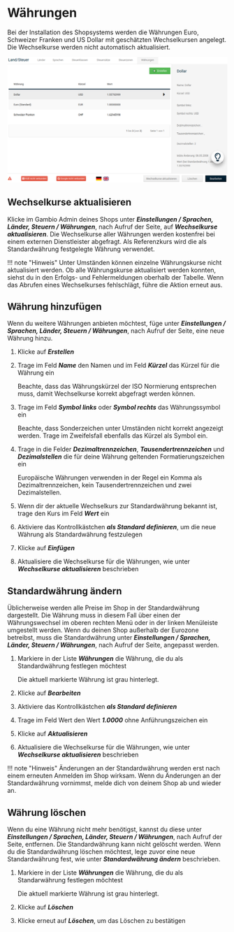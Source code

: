 # Währungen

Bei der Installation des Shopsystems werden die Währungen Euro, Schweizer Franken und US Dollar mit geschätzten Wechselkursen angelegt. Die Wechselkurse werden nicht automatisch aktualisiert.

![](../../Bilder/Lokalisierung_Waehrungen_UebersichtUeberDieWaehrungen.png "Übersicht über die Währungen")

## Wechselkurse aktualisieren

Klicke im Gambio Admin deines Shops unter _**Einstellungen / Sprachen, Länder, Steuern / Währungen**_, nach Aufruf der Seite, auf _**Wechselkurse aktualisieren**_. Die Wechselkurse aller Währungen werden kostenfrei bei einem externen Dienstleister abgefragt. Als Referenzkurs wird die als Standardwährung festgelegte Währung verwendet.

!!! note "Hinweis" 
	 Unter Umständen können einzelne Währungskurse nicht aktualisiert werden. Ob alle Währungskurse aktualisiert werden konnten, siehst du in den Erfolgs- und Fehlermeldungen oberhalb der Tabelle. Wenn das Abrufen eines Wechselkurses fehlschlägt, führe die Aktion erneut aus.

## Währung hinzufügen

Wenn du weitere Währungen anbieten möchtest, füge unter _**Einstellungen / Sprachen, Länder, Steuern / Währungen**_, nach Aufruf der Seite, eine neue Währung hinzu.

1.  Klicke auf _**Erstellen**_
2.  Trage im Feld _**Name**_ den Namen und im Feld _**Kürzel**_ das Kürzel für die Währung ein

    Beachte, dass das Währungskürzel der ISO Normierung entsprechen muss, damit Wechselkurse korrekt abgefragt werden können.

3.  Trage im Feld _**Symbol links**_ oder _**Symbol rechts**_ das Währungssymbol ein

    Beachte, dass Sonderzeichen unter Umständen nicht korrekt angezeigt werden. Trage im Zweifelsfall ebenfalls das Kürzel als Symbol ein.

4.  Trage in die Felder _**Dezimaltrennzeichen**_, _**Tausendertrennzeichen**_ und _**Dezimalstellen**_ die für deine Währung geltenden Formatierungszeichen ein

    Europäische Währungen verwenden in der Regel ein Komma als Dezimaltrennzeichen, kein Tausendertrennzeichen und zwei Dezimalstellen.

5.  Wenn dir der aktuelle Wechselkurs zur Standardwährung bekannt ist, trage den Kurs im Feld _**Wert**_ ein
6.  Aktiviere das Kontrollkästchen _**als Standard definieren**_, um die neue Währung als Standardwährung festzulegen
7.  Klicke auf _**Einfügen**_
8.  Aktualisiere die Wechselkurse für die Währungen, wie unter _**Wechselkurse aktualisieren**_ beschrieben

## Standardwährung ändern

Üblicherweise werden alle Preise im Shop in der Standardwährung dargestellt. Die Währung muss in diesem Fall über einen der Währungswechsel im oberen rechten Menü oder in der linken Menüleiste umgestellt werden. Wenn du deinen Shop außerhalb der Eurozone betreibst, muss die Standardwährung unter _**Einstellungen / Sprachen, Länder, Steuern / Währungen**_, nach Aufruf der Seite, angepasst werden.

1.  Markiere in der Liste _**Währungen**_ die Währung, die du als Standardwährung festlegen möchtest

    Die aktuell markierte Währung ist grau hinterlegt.

2.  Klicke auf _**Bearbeiten**_
3.  Aktiviere das Kontrollkästchen _**als Standard definieren**_
4.  Trage im Feld Wert den Wert _**1.0000**_ ohne Anführungszeichen ein
5.  Klicke auf _**Aktualisieren**_
6.  Aktualisiere die Wechselkurse für die Währungen, wie unter _**Wechselkurse aktualisieren**_ beschrieben

!!! note "Hinweis" 
	 Änderungen an der Standardwährung werden erst nach einem erneuten Anmelden im Shop wirksam. Wenn du Änderungen an der Standardwährung vornimmst, melde dich von deinem Shop ab und wieder an.

## Währung löschen

Wenn du eine Währung nicht mehr benötigst, kannst du diese unter _**Einstellungen / Sprachen, Länder, Steuern / Währungen**_, nach Aufruf der Seite, entfernen. Die Standardwährung kann nicht gelöscht werden. Wenn du die Standardwährung löschen möchtest, lege zuvor eine neue Standardwährung fest, wie unter _**Standardwährung ändern**_ beschrieben.

1.  Markiere in der Liste _**Währungen**_ die Währung, die du als Standarwährung festlegen möchtest

    Die aktuell markierte Währung ist grau hinterlegt.

2.  Klicke auf _**Löschen**_
3.  Klicke erneut auf _**Löschen**_, um das Löschen zu bestätigen



